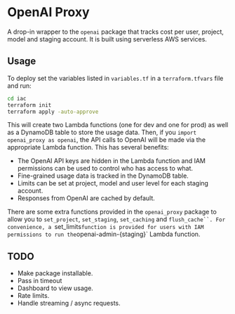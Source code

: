 # OpenAI Proxy

A drop-in wrapper to the `openai` package that tracks cost per user, project, model and staging account. It is built using serverless AWS services.

## Usage

To deploy set the variables listed in `variables.tf` in a `terraform.tfvars` file and run:

```bash
cd iac
terraform init
terraform apply -auto-approve
```

This will create two Lambda functions (one for dev and one for prod) as well as a DynamoDB table to store the usage data. Then, if you `import openai_proxy as openai`, the API calls to OpenAI will be made via the appropriate Lambda function. This has several benefits:
- The OpenAI API keys are hidden in the Lambda function and IAM permissions can be used to control who has access to what.
- Fine-grained usage data is tracked in the DynamoDB table.
- Limits can be set at project, model and user level for each staging account.
- Responses from OpenAI are cached by default.

There are some extra functions provided in the `openai_proxy` package to allow you to `set_project`, `set_staging`, `set_caching` and `flush_cache``. For convenience, a `set_limits` function is provided for users with IAM permissions to run the `openai-admin-{staging}` Lambda function.

## TODO

- Make package installable.
- Pass in timeout
- Dashboard to view usage.
- Rate limits.
- Handle streaming / async requests.
